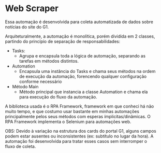 # Web Scraper

Essa automação é desenvolvida para coleta automatizada de dados sobre notícias do site do G1.

Arquiteturalmente, a automação é monolítica, porém dividida em 2 classes, partindo do princípio de separação de responsabilidades:

- Tasks:
    - Agrupa e encapsula toda a lógica de automação, separando as tarefas em métodos distintos.
- Automation
    - Encapsula uma instância do Tasks e chama seus métodos na ordem de execução da automação, forencendo qualquer configuração conforme necessário
- Método Main
    - Método principal que instancia a classe Automation e chama ela para execução do fluxo da automação.

A biblioteca usada é o RPA Framework, framework em que conheci há não muito tempo, e que costumo usar bastante em minhas automações principalmente pelos seus métodos com esperas ímplicitas/dinâmicas. O RPA Framework implementa o Selenium para automações web.

OBS: Devido à variação na estrutura dos cards do portal G1, alguns campos podem estar ausentes ou inconsistentes (ex: subtítulo no lugar da hora). A automação foi desenvolvida para tratar esses casos sem interromper o fluxo de coleta.